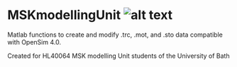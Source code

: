 # MSKmodellingUnit ![alt text](https://github.com/github/dc547/MSKmodellingUnit/docs/University_of_Bath_logo.svg.png)
Matlab functions to create and modify .trc, .mot, and .sto data compatible with OpenSim 4.0.

Created for HL40064 MSK modelling Unit students of the University of Bath
